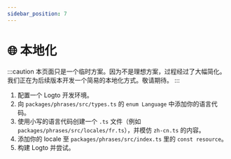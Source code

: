 ```yaml
---
sidebar_position: 7
---
```


# 🌐 本地化

:::caution
本页面只是一个临时方案。因为不是理想方案，过程经过了大幅简化。我们正在为后续版本开发一个简易的本地化方式。敬请期待。
:::

1. 配置一个 Logto 开发环境。
2. 向 `packages/phrases/src/types.ts` 的 `enum Language` 中添加你的语言代码。
3. 使用小写的语言代码创建一个 `.ts` 文件（例如 `packages/phrases/src/locales/fr.ts`），并模仿 `zh-cn.ts` 的内容。
4. 添加你的 locale 至 `packages/phrases/src/index.ts` 里的 `const resource`。
5. 构建 Logto 并尝试。
